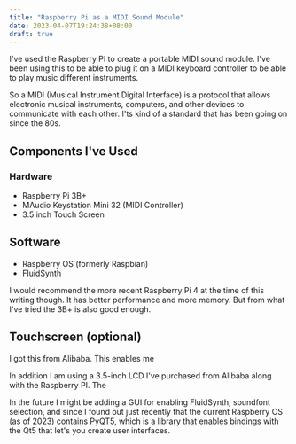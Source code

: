```yaml
---
title: "Raspberry Pi as a MIDI Sound Module"
date: 2023-04-07T19:24:38+08:00
draft: true
---
```


I've used the Raspberry PI to create a portable MIDI sound module. I've been using this to be able to plug it on a MIDI keyboard controller to be able to play music different instruments.

So a MIDI (Musical Instrument Digital Interface) is a protocol that allows electronic musical instruments, computers, and other devices to communicate with each other. I'ts kind of a standard that has been going on since the 80s.

## Components I've Used

### Hardware

- Raspberry Pi 3B+
- MAudio Keystation Mini 32 (MIDI Controller)
- 3.5 inch Touch Screen

## Software

- Raspberry OS (formerly Raspbian)
- FluidSynth

I would recommend the more recent Raspberry Pi 4 at the time of this writing though. It has better performance and more memory. But from what I've tried the 3B+ is also good enough.

## Touchscreen (optional)

I got this from Alibaba. This enables me

In addition I am using a 3.5-inch LCD I've purchased from Alibaba along with the Raspberry PI. The

In the future I might be adding a GUI for enabling FluidSynth, soundfont selection, and since I found out just recently that the current Raspberry OS (as of 2023) contains [PyQT5](https://riverbankcomputing.com/software/pyqt/intro), which is a library that enables bindings with the Qt5 that let's you create user interfaces.
